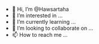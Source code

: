 - 👋 Hi, I’m @Hawsartaha
- 👀 I’m interested in ...
- 🌱 I’m currently learning ...
- 💞️ I’m looking to collaborate on ...
- 📫 How to reach me ...

<!---
Hawsartaha/Hawsartaha is a ✨ special ✨ repository because its `README.md` (this file) appears on your GitHub profile.
You can click the Preview link to take a look at your changes.
--->
